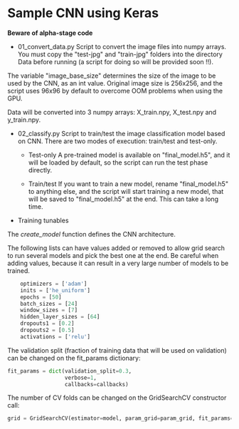 # Sample CNN using Keras

**Beware of alpha-stage code**

* 01_convert_data.py
Script to convert the image files into numpy arrays. You must copy the "test-jpg" and "train-jpg" folders into the directory Data before running (a script for doing so will be provided soon !!).

The variable "image_base_size" determines the size of the image to be used by the CNN, as an int value. Original image size is 256x256, and the script uses 96x96 by default to overcome OOM problems when using the GPU.

Data will be converted into 3 numpy arrays: X_train.npy, X_test.npy and y_train.npy.

* 02_classify.py
Script to train/test the image classification model based on CNN. There are two modes of execution: train/test and test-only.

  - Test-only
  A pre-trained model is available on "final_model.h5", and it will be loaded by default, so the script can run the test phase directly.

  - Train/test
  If you want to train a new model, rename "final_model.h5" to anything else, and the script will start training a new model, that will be saved to "final_model.h5" at the end. This can take a long time.

* Training tunables

The _create_model_ function defines the CNN architecture.

The following lists can have values added or removed to allow grid search to run several models and pick the best one at the end. Be careful when adding values, because it can result in a very large number of models to be trained.

```python
	optimizers = ['adam']
	inits = ['he_uniform']
	epochs = [50]
	batch_sizes = [24]
	window_sizes = [7]
	hidden_layer_sizes = [64]
	dropouts1 = [0.2]
	dropouts2 = [0.5]
	activations = ['relu']
```

The validation split (fraction of training data that will be used on validation) can be changed on the fit_params dictionary:

```python
fit_params = dict(validation_split=0.3,
				  verbose=1,
				  callbacks=callbacks)
```

The number of CV folds can be changed on the GridSearchCV constructor call:

```python
grid = GridSearchCV(estimator=model, param_grid=param_grid, fit_params=fit_params, cv=3, verbose=1)
```
